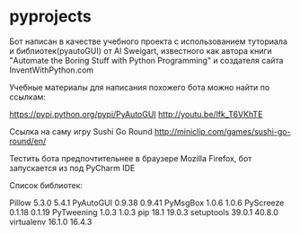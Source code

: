 # pyprojects

Бот написан в качестве учебного проекта с использованием туториала и библиотек(pyautoGUI) от Al Sweigart, известного как автора книги
"Automate the Boring Stuff with Python Programming" и создателя сайта InventWithPython.com

Учебные материалы для написания похожего бота можно найти по ссылкам:

https://pypi.python.org/pypi/PyAutoGUI
http://youtu.be/lfk_T6VKhTE

Ссылка на саму игру Sushi Go Round
http://miniclip.com/games/sushi-go-round/en/


Тестить бота предпочтительнее в браузере Mozilla Firefox, бот запускается из под PyCharm IDE

Список библиотек:

Pillow	5.3.0	5.4.1
PyAutoGUI	0.9.38	0.9.41
PyMsgBox	1.0.6	1.0.6
PyScreeze	0.1.18	0.1.19
PyTweening	1.0.3	1.0.3
pip	18.1	19.0.3
setuptools	39.0.1	40.8.0
virtualenv	16.1.0	16.4.3
